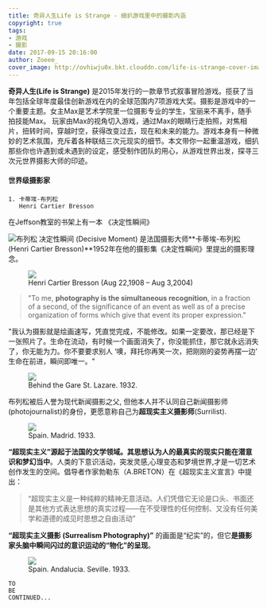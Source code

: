 ```yaml
---
title: 奇异人生Life is Strange - 细扒游戏里中的摄影内涵
copyright: true
tags:
- 游戏
- 摄影
date: 2017-09-15 20:16:00
author: Zoeee_
cover_image: http://ovhiwju0x.bkt.clouddn.com/life-is-strange-cover-image.jpg
---
```

**奇异人生(Life is Strange)** 是2015年发行的一款章节式叙事冒险游戏。揽获了当年包括全球年度最佳创新游戏在内的全球范围内7项游戏大奖。摄影是游戏中的一个重要主题。女主Max是艺术学院里一位摄影专业的学生，宝丽来不离手，随手拍技能Max。 玩家由Max的视角切入游戏，通过Max的眼睛行走拍照，对焦相片，扭转时间，穿越时空，获得改变过去，现在和未来的能力。游戏本身有一种微妙的艺术氛围，充斥着各种联结三次元现实的细节。本文带你一起重温游戏，细扒那些你也许遇到或未遇到的设定，感受制作团队的用心，从游戏世界出发，探寻三次元世界摄影大师的印迹。 

<!--more-->

#### 世界级摄影家
```
1. 卡蒂埃-布列松
   Henri Cartier Bresson

```
在Jeffson教室的书架上有一本 《决定性瞬间》

![布列松](http://ovhiwju0x.bkt.clouddn.com/life-is-strange-decisive-moment.jpg)
决定性瞬间 (Decisive Moment) 是法国摄影大师**卡蒂埃-布列松 (Henri Cartier Bresson)**1952年在他的摄影集《决定性瞬间》里提出的摄影理念。
<figure><img src='http://ovhiwju0x.bkt.clouddn.com/life-is-strange-Henri-Cartier-Bresson.jpg'><figcaption>Henri Cartier Bresson (Aug 22,1908 – Aug 3,2004)</figcaption></figure>

> "To me, **photography is the simultaneous recognition**, in a fraction of a second, of the significance of an event as well as of a precise organization of forms which give that event its proper expression."

"我认为摄影就是绘画速写，凭直觉完成，不能修改。如果一定要改，那已经是下一张照片了。生命在流动，有时候一个画面消失了，你没能抓住，那它就永远消失了，你无能为力。你不要要求别人 ‘噢，拜托你再笑一次，把刚刚的姿势再摆一边’ 生命在前进，瞬间即唯一。"
<figure class="item"><img src="http://ovhiwju0x.bkt.clouddn.com/life-is-strange-Henri-Cartier-Bresson1.jpg"/><figcaption class="caption">Behind the Gare St. Lazare. 1932.</figcaption></figure>


布列松被后人誉为现代新闻摄影之父, 但他本人并不认同自己新闻摄影师(photojournalist)的身份，更愿意称自己为**超现实主义摄影师**(Surrilist). 
<figure class="item"><img src="http://ovhiwju0x.bkt.clouddn.com/life-is-strange-Henri-Cartier-Bresson3.jpg"/><figcaption class="caption">Spain. Madrid. 1933.</figcaption></figure>

**“超现实主义”**源起于法国的文学领域。其思想认为**人的最真实的现实只能在潜意识和梦幻当中**。人类的下意识活动，突发灵感,心理变态和梦境世界,才是一切艺术创作发生的空间。倡导者作家勃勒东（A.BRETON）在《超现实主义宣言》中提出：
> “超现实主义是一种纯粹的精神无意活动。人们凭借它无论是口头、书面还是其他方式表达思想的真实过程——在不受理性的任何控制、又没有任何美学和道德的成见时思想之自由活动” 
 
**“超现实主义摄影 (Surrealism Photography)”** 的画面是“纪实”的，但它**是摄影家头脑中瞬间闪过的意识运动的“物化”的呈现**。
<figure class="item"><img src="http://ovhiwju0x.bkt.clouddn.com/life-is-strange-Henri-Cartier-Bresson4.jpg"/><figcaption class="caption">Spain. Andalucia. Seville. 1933.</figcaption></figure>

```
TO 
BE 
CONTINUED...

```